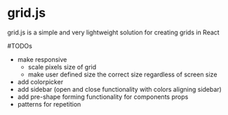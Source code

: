 # grid.js
grid.js is a simple and very lightweight solution for creating grids in React

#TODOs
* make responsive 
    * scale pixels size of grid 
    * make user defined size the correct size regardless of screen size
* add colorpicker
* add sidebar (open and close functionality with colors aligning sidebar)
* add pre-shape forming functionality for components props
* patterns for repetition 
